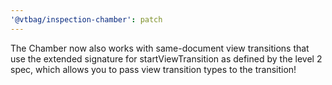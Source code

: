 ```yaml
---
'@vtbag/inspection-chamber': patch
---
```


The Chamber now also works with same-document view transitions that use the extended signature for startViewTransition as defined by the level 2 spec, which allows you to pass view transition types to the transition!
